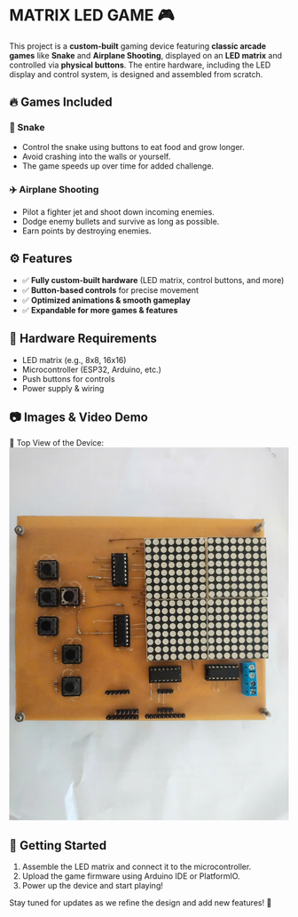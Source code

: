 # MATRIX LED GAME 🎮

This project is a **custom-built** gaming device featuring **classic arcade games** like **Snake** and **Airplane Shooting**, displayed on an **LED matrix** and controlled via **physical buttons**. The entire hardware, including the LED display and control system, is designed and assembled from scratch.

## 🔥 Games Included

### 🐍 Snake
- Control the snake using buttons to eat food and grow longer.
- Avoid crashing into the walls or yourself.
- The game speeds up over time for added challenge.

### ✈️ Airplane Shooting
- Pilot a fighter jet and shoot down incoming enemies.
- Dodge enemy bullets and survive as long as possible.
- Earn points by destroying enemies.

## ⚙️ Features
- ✅ **Fully custom-built hardware** (LED matrix, control buttons, and more)
- ✅ **Button-based controls** for precise movement
- ✅ **Optimized animations & smooth gameplay**
- ✅ **Expandable for more games & features**

## 🔧 Hardware Requirements
- LED matrix (e.g., 8x8, 16x16)
- Microcontroller (ESP32, Arduino, etc.)
- Push buttons for controls
- Power supply & wiring

## 📷 Images & Video Demo
🔹 Top View of the Device:![Description](top.jpg)


## 🚀 Getting Started
1. Assemble the LED matrix and connect it to the microcontroller.
2. Upload the game firmware using Arduino IDE or PlatformIO.
3. Power up the device and start playing!

Stay tuned for updates as we refine the design and add new features! 🚀
